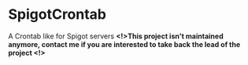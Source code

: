 # SpigotCrontab
A Crontab like for Spigot servers
<b><!>This project isn't maintained anymore, contact me if you are interested to take back the lead of the project <!></b>
